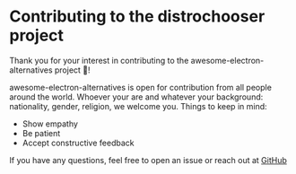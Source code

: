 # Contributing to the distrochooser project
Thank you for your interest in contributing to the awesome-electron-alternatives project 🎉!

awesome-electron-alternatives is open for contribution from all people around the world. Whoever your are and whatever your background: nationality, gender, religion, we welcome you. Things to keep in mind:
- Show empathy
- Be patient
- Accept constructive feedback

If you have any questions, feel free to open an issue or reach out at [GitHub](https://github.com/sudhakar3697/awesome-electron-alternatives)
